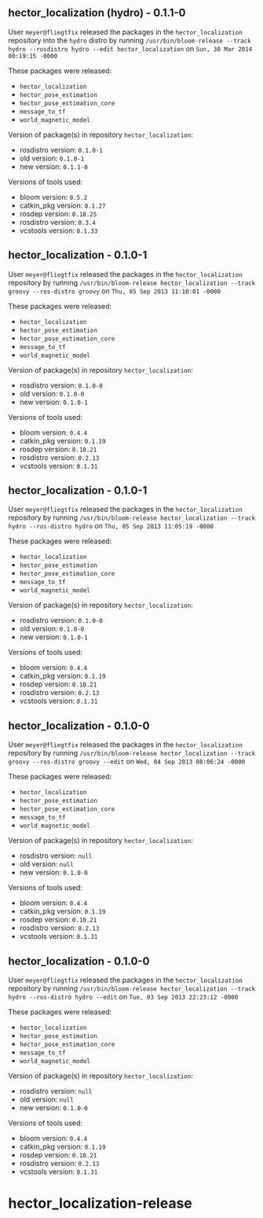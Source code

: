 ## hector_localization (hydro) - 0.1.1-0

User `meyer@fliegtfix` released the packages in the `hector_localization` repository into the `hydro` distro by running `/usr/bin/bloom-release --track hydro --rosdistro hydro --edit hector_localization` on `Sun, 30 Mar 2014 00:19:15 -0000`

These packages were released:
- `hector_localization`
- `hector_pose_estimation`
- `hector_pose_estimation_core`
- `message_to_tf`
- `world_magnetic_model`

Version of package(s) in repository `hector_localization`:
- rosdistro version: `0.1.0-1`
- old version: `0.1.0-1`
- new version: `0.1.1-0`

Versions of tools used:
- bloom version: `0.5.2`
- catkin_pkg version: `0.1.27`
- rosdep version: `0.10.25`
- rosdistro version: `0.3.4`
- vcstools version: `0.1.33`


## hector_localization - 0.1.0-1

User `meyer@fliegtfix` released the packages in the `hector_localization` repository by running `/usr/bin/bloom-release hector_localization --track groovy --ros-distro groovy` on `Thu, 05 Sep 2013 11:10:01 -0000`

These packages were released:
- `hector_localization`
- `hector_pose_estimation`
- `hector_pose_estimation_core`
- `message_to_tf`
- `world_magnetic_model`

Version of package(s) in repository `hector_localization`:
- rosdistro version: `0.1.0-0`
- old version: `0.1.0-0`
- new version: `0.1.0-1`

Versions of tools used:
- bloom version: `0.4.4`
- catkin_pkg version: `0.1.19`
- rosdep version: `0.10.21`
- rosdistro version: `0.2.13`
- vcstools version: `0.1.31`


## hector_localization - 0.1.0-1

User `meyer@fliegtfix` released the packages in the `hector_localization` repository by running `/usr/bin/bloom-release hector_localization --track hydro --ros-distro hydro` on `Thu, 05 Sep 2013 11:05:19 -0000`

These packages were released:
- `hector_localization`
- `hector_pose_estimation`
- `hector_pose_estimation_core`
- `message_to_tf`
- `world_magnetic_model`

Version of package(s) in repository `hector_localization`:
- rosdistro version: `0.1.0-0`
- old version: `0.1.0-0`
- new version: `0.1.0-1`

Versions of tools used:
- bloom version: `0.4.4`
- catkin_pkg version: `0.1.19`
- rosdep version: `0.10.21`
- rosdistro version: `0.2.13`
- vcstools version: `0.1.31`


## hector_localization - 0.1.0-0

User `meyer@fliegtfix` released the packages in the `hector_localization` repository by running `/usr/bin/bloom-release hector_localization --track groovy --ros-distro groovy --edit` on `Wed, 04 Sep 2013 08:06:24 -0000`

These packages were released:
- `hector_localization`
- `hector_pose_estimation`
- `hector_pose_estimation_core`
- `message_to_tf`
- `world_magnetic_model`

Version of package(s) in repository `hector_localization`:
- rosdistro version: `null`
- old version: `null`
- new version: `0.1.0-0`

Versions of tools used:
- bloom version: `0.4.4`
- catkin_pkg version: `0.1.19`
- rosdep version: `0.10.21`
- rosdistro version: `0.2.13`
- vcstools version: `0.1.31`


## hector_localization - 0.1.0-0

User `meyer@fliegtfix` released the packages in the `hector_localization` repository by running `/usr/bin/bloom-release hector_localization --track hydro --ros-distro hydro --edit` on `Tue, 03 Sep 2013 22:23:12 -0000`

These packages were released:
- `hector_localization`
- `hector_pose_estimation`
- `hector_pose_estimation_core`
- `message_to_tf`
- `world_magnetic_model`

Version of package(s) in repository `hector_localization`:
- rosdistro version: `null`
- old version: `null`
- new version: `0.1.0-0`

Versions of tools used:
- bloom version: `0.4.4`
- catkin_pkg version: `0.1.19`
- rosdep version: `0.10.21`
- rosdistro version: `0.2.13`
- vcstools version: `0.1.31`


hector_localization-release
===========================

